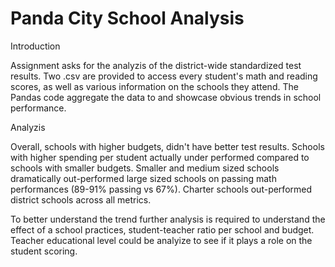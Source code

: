 # Panda City School Analysis

Introduction 

Assignment asks for the analyzis of the district-wide standardized test results. Two .csv are provided to access every student's math and reading scores, as well as various information on the schools they attend. The Pandas code aggregate the data to and showcase obvious trends in school performance.

Analyzis 

Overall, schools with higher budgets, didn't have better test results. Schools with higher spending per student actually under performed compared to schools with smaller budgets. Smaller and medium sized schools dramatically out-performed large sized schools on passing math performances (89-91% passing vs 67%). Charter schools out-performed district schools across all metrics.

To better understand the trend further analysis is required to understand the effect of a school practices, student-teacher ratio per school and budget.  Teacher educational level could be analyize to see if it plays a role on the student scoring. 

